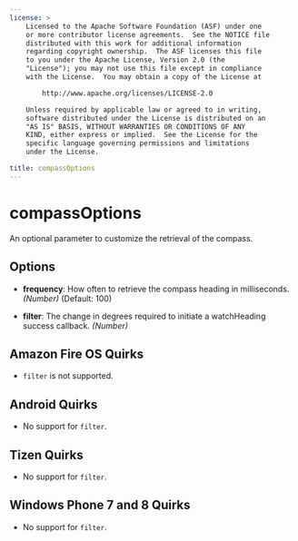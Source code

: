 ```yaml
---
license: >
    Licensed to the Apache Software Foundation (ASF) under one
    or more contributor license agreements.  See the NOTICE file
    distributed with this work for additional information
    regarding copyright ownership.  The ASF licenses this file
    to you under the Apache License, Version 2.0 (the
    "License"); you may not use this file except in compliance
    with the License.  You may obtain a copy of the License at

        http://www.apache.org/licenses/LICENSE-2.0

    Unless required by applicable law or agreed to in writing,
    software distributed under the License is distributed on an
    "AS IS" BASIS, WITHOUT WARRANTIES OR CONDITIONS OF ANY
    KIND, either express or implied.  See the License for the
    specific language governing permissions and limitations
    under the License.

title: compassOptions
---
```


# compassOptions

An optional parameter to customize the retrieval of the compass.

## Options

- __frequency__: How often to retrieve the compass heading in milliseconds. _(Number)_ (Default: 100)

- __filter__: The change in degrees required to initiate a watchHeading success callback. _(Number)_

## Amazon Fire OS Quirks

- `filter` is not supported.

## Android Quirks

- No support for `filter`.

## Tizen Quirks

- No support for `filter`.

## Windows Phone 7 and 8 Quirks

- No support for `filter`.

